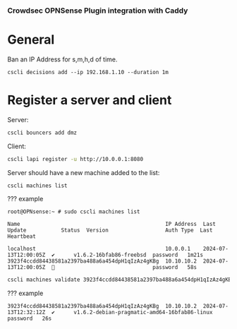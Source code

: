 ### Crowdsec OPNSense Plugin integration with Caddy

# General

Ban an IP Address for s,m,h,d of time.

    cscli decisions add --ip 192.168.1.10 --duration 1m

# Register a server and client

Server:

```bash
cscli bouncers add dmz
```

Client:

```bash
cscli lapi register -u http://10.0.0.1:8080
```

Server should have a new machine added to the list:

```bash
cscli machines list
```
??? example

    root@OPNsense:~ # sudo cscli machines list
    
    Name                                              IP Address  Last Update           Status  Version                  Auth Type  Last Heartbeat
    
    localhost                                         10.0.0.1    2024-07-13T12:00:05Z  ✔️      v1.6.2-16bfab86-freebsd  password   1m21s
    3923f4ccdd84438581a2397ba488a6a454dpH1qIzAz4gKBg  10.10.10.2  2024-07-13T12:00:05Z  🚫                               password   58s
    

```bash
cscli machines validate 3923f4ccdd84438581a2397ba488a6a454dpH1qIzAz4gKBg
```
??? example

    
    3923f4ccdd84438581a2397ba488a6a454dpH1qIzAz4gKBg  10.10.10.2  2024-07-13T12:32:12Z  ✔️      v1.6.2-debian-pragmatic-amd64-16bfab86-linux  password   26s    